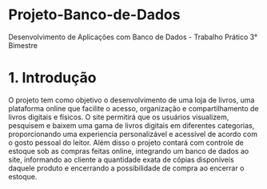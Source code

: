 # Projeto-Banco-de-Dados
Desenvolvimento de Aplicações com Banco de Dados - Trabalho Prático 3° Bimestre 

# 1. Introdução
O projeto tem como objetivo o desenvolvimento de uma loja de livros, uma plataforma online que facilite o acesso, organização e compartilhamento de livros digitais e físicos. O site permitirá que 
os usuários visualizem, pesquisem e baixem uma gama de livros digitais em diferentes categorias, proporcionando uma experiencia personalizável e acessível de acordo com o gosto pessoal do leitor. 
Além disso o projeto contará com controle de estoque sob as compras feitas online, integrando um banco de dados ao site, informando ao cliente a quantidade exata de cópias disponíveis daquele produto e encerrando a possibilidade de compra ao encerrar o estoque.  
